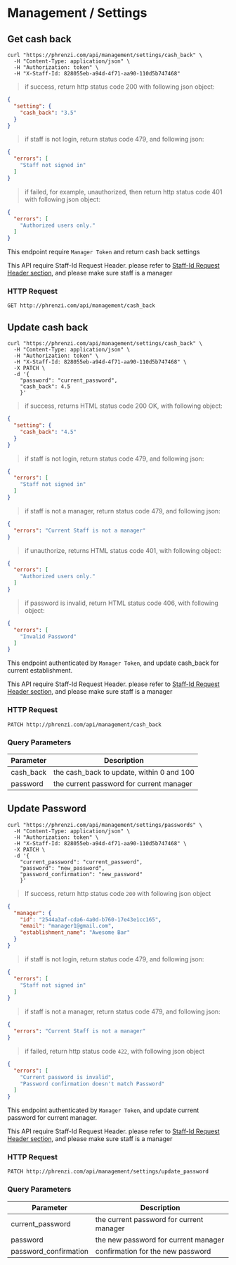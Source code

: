 # Management / Settings

## Get cash back

```shell
curl "https://phrenzi.com/api/management/settings/cash_back" \
  -H "Content-Type: application/json" \
  -H "Authorization: token" \
  -H "X-Staff-Id: 828055eb-a94d-4f71-aa90-110d5b747468"
```

> if success, return http status code 200 with following json object:

```json
{
  "setting": {
    "cash_back": "3.5"
  }
}
```

> if staff is not login, return status code 479, and following json:

```json
{
  "errors": [
    "Staff not signed in"
  ]
}
```

> if failed, for example, unauthorized, then return http status code 401 with following json object:

``` json
{
  "errors": [
    "Authorized users only."
  ]
}
```

This endpoint require `Manager Token` and return cash back settings

<aside class="info">This API require Staff-Id Request Header. please refer to <a
href="#staff-id-request-header">Staff-Id Request Header section</a>, and please make sure staff is a manager</aside>


### HTTP Request

`GET http://phrenzi.com/api/management/cash_back`

## Update cash back

```shell
curl "https://phrenzi.com/api/management/settings/cash_back" \
  -H "Content-Type: application/json" \
  -H "Authorization: token" \
  -H "X-Staff-Id: 828055eb-a94d-4f71-aa90-110d5b747468" \
  -X PATCH \
  -d '{
    "password": "current_password",
    "cash_back": 4.5
    }'
```

> if success, returns HTML status code 200 OK, with following object:

``` json
{
  "setting": {
    "cash_back": "4.5"
  }
}
```

> if staff is not login, return status code 479, and following json:

```json
{
  "errors": [
    "Staff not signed in"
  ]
}
```

> if staff is not a manager, return status code 479, and following json:

```json
{
  "errors": "Current Staff is not a manager"
}
```

> if unauthorize, returns HTML status code 401, with following object:

``` json
{
  "errors": [
    "Authorized users only."
  ]
}
```

> if password is invalid, return HTML status code 406, with following object:

``` json
{
  "errors": [
    "Invalid Password"
  ]
}
```

This endpoint authenticated by `Manager Token`, and update cash_back for current establishment.

<aside class="info">This API require Staff-Id Request Header. please refer to <a
href="#staff-id-request-header">Staff-Id Request Header section</a>, and please make sure staff is a manager</aside>

### HTTP Request

`PATCH http://phrenzi.com/api/management/cash_back`

### Query Parameters

Parameter | Description
--------- | -----------
cash_back | the cash_back to update, within 0 and 100
password | the current password for current manager

## Update Password

```shell
curl "https://phrenzi.com/api/management/settings/passwords" \
  -H "Content-Type: application/json" \
  -H "Authorization: token" \
  -H "X-Staff-Id: 828055eb-a94d-4f71-aa90-110d5b747468" \
  -X PATCH \
  -d '{
    "current_password": "current_password",
    "password": "new_password",
    "password_confirmation": "new_password"
    }'
```

> If success, return http status code `200` with following json object

``` json
{
  "manager": {
    "id": "2544a3af-cda6-4a0d-b760-17e43e1cc165",
    "email": "manager1@gmail.com",
    "establishment_name": "Awesome Bar"
  }
}
```

> if staff is not login, return status code 479, and following json:

```json
{
  "errors": [
    "Staff not signed in"
  ]
}
```

> if staff is not a manager, return status code 479, and following json:

```json
{
  "errors": "Current Staff is not a manager"
}
```

> if failed, return http status code `422`, with following json object

``` json
{
  "errors": [
    "Current password is invalid",
    "Password confirmation doesn't match Password"
  ]
}
```

This endpoint authenticated by `Manager Token`, and update current password for current manager.

<aside class="info">This API require Staff-Id Request Header. please refer to <a
href="#staff-id-request-header">Staff-Id Request Header section</a>, and please make sure staff is a manager</aside>

### HTTP Request

`PATCH http://phrenzi.com/api/management/settings/update_password`

### Query Parameters

Parameter | Description
--------- | -----------
current_password | the current password for current manager
password | the new password for current manager
password_confirmation | confirmation for the new password
